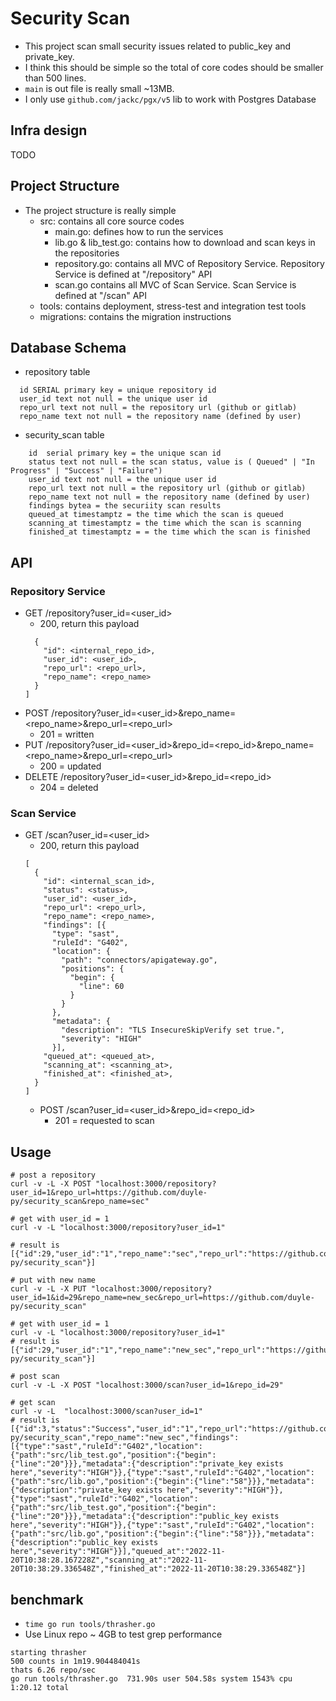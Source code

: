 # Security Scan
- This project scan small security issues related to public_key and private_key.
- I think this should be simple so the total of core codes should be smaller than 500 lines.
- `main` is out file is really small ~13MB.
- I only use `github.com/jackc/pgx/v5` lib to work with Postgres Database

## Infra design
TODO
## Project Structure
- The project structure is really simple
  - src: contains all core source codes
    - main.go: defines how to run the services
    - lib.go & lib_test.go: contains how to download and scan keys in the repositories
    - repository.go: contains all MVC of Repository Service. Repository Service is defined at "/repository" API
    - scan.go contains all MVC of Scan Service. Scan Service is defined at "/scan" API
  - tools: contains deployment, stress-test and integration test tools
  - migrations: contains the migration instructions



## Database Schema
- repository table
```
  id SERIAL primary key = unique repository id 
  user_id text not null = the unique user id
  repo_url text not null = the repository url (github or gitlab)
  repo_name text not null = the repository name (defined by user)
```
- security_scan table
```
    id  serial primary key = the unique scan id
    status text not null = the scan status, value is ( Queued" | "In Progress" | "Success" | "Failure")
    user_id text not null = the unique user id 
    repo_url text not null = the repository url (github or gitlab)
    repo_name text not null = the repository name (defined by user)
    findings bytea = the securiity scan results
    queued_at timestamptz = the time which the scan is queued
    scanning_at timestamptz = the time which the scan is scanning
    finished_at timestamptz = = the time which the scan is finished
```

## API
### Repository Service
  - GET /repository?user_id=<user_id>
    - 200, return this payload 
    ```[
      {
        "id": <internal_repo_id>,
        "user_id": <user_id>,
        "repo_url": <repo_url>,
        "repo_name": <repo_name>
      }
    ]
    ```
  - POST /repository?user_id=<user_id>&repo_name=<repo_name>&repo_url=<repo_url>
    - 201 = written
  - PUT /repository?user_id=<user_id>&repo_id=<repo_id>&repo_name=<repo_name>&repo_url=<repo_url>
    - 200 = updated
  - DELETE /repository?user_id=<user_id>&repo_id=<repo_id>
    - 204 = deleted
  
### Scan Service
- GET /scan?user_id=<user_id>
    - 200, return this payload 
    ```
    [
      {
        "id": <internal_scan_id>,
        "status": <status>,
        "user_id": <user_id>,
        "repo_url": <repo_url>,
        "repo_name": <repo_name>,
        "findings": [{
          "type": "sast",
          "ruleId": "G402",
          "location": {
            "path": "connectors/apigateway.go",
            "positions": {
              "begin": {
                "line": 60
              }
            }
          },
          "metadata": {
            "description": "TLS InsecureSkipVerify set true.",
            "severity": "HIGH"
          }],
        "queued_at": <queued_at>,
        "scanning_at": <scanning_at>,
        "finished_at": <finished_at>,
      }
    ]

    ```
  - POST /scan?user_id=<user_id>&repo_id=<repo_id>
    - 201 = requested to scan

## Usage
```
# post a repository
curl -v -L -X POST "localhost:3000/repository?user_id=1&repo_url=https://github.com/duyle-py/security_scan&repo_name=sec"

# get with user_id = 1
curl -v -L "localhost:3000/repository?user_id=1"

# result is [{"id":29,"user_id":"1","repo_name":"sec","repo_url":"https://github.com/duyle-py/security_scan"}]

# put with new name
curl -v -L -X PUT "localhost:3000/repository?user_id=1&id=29&repo_name=new_sec&repo_url=https://github.com/duyle-py/security_scan"

# get with user_id = 1 
curl -v -L "localhost:3000/repository?user_id=1" 
# result is [{"id":29,"user_id":"1","repo_name":"new_sec","repo_url":"https://github.com/duyle-py/security_scan"}] 

# post scan
curl -v -L -X POST "localhost:3000/scan?user_id=1&repo_id=29" 

# get scan
curl -v -L  "localhost:3000/scan?user_id=1" 
# result is [{"id":3,"status":"Success","user_id":"1","repo_url":"https://github.com/duyle-py/security_scan","repo_name":"new_sec","findings":[{"type":"sast","ruleId":"G402","location":{"path":"src/lib_test.go","position":{"begin":{"line":"20"}}},"metadata":{"description":"private_key exists here","severity":"HIGH"}},{"type":"sast","ruleId":"G402","location":{"path":"src/lib.go","position":{"begin":{"line":"58"}}},"metadata":{"description":"private_key exists here","severity":"HIGH"}},{"type":"sast","ruleId":"G402","location":{"path":"src/lib_test.go","position":{"begin":{"line":"20"}}},"metadata":{"description":"public_key exists here","severity":"HIGH"}},{"type":"sast","ruleId":"G402","location":{"path":"src/lib.go","position":{"begin":{"line":"58"}}},"metadata":{"description":"public_key exists here","severity":"HIGH"}}],"queued_at":"2022-11-20T10:38:28.167228Z","scanning_at":"2022-11-20T10:38:29.336548Z","finished_at":"2022-11-20T10:38:29.336548Z"}]   

```
## benchmark

  - `time go run tools/thrasher.go`
  - Use Linux repo ~ 4GB to test grep performance
```
starting thrasher
500 counts in 1m19.904484041s
thats 6.26 repo/sec
go run tools/thrasher.go  731.90s user 504.58s system 1543% cpu 1:20.12 total

```